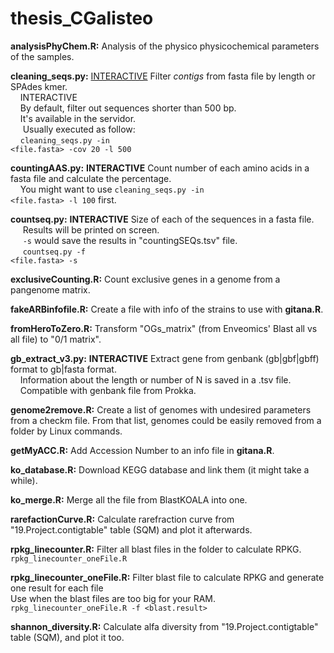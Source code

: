# thesis_CGalisteo

**analysisPhyChem.R:** Analysis of the physico physicochemical parameters of the samples.

<b>cleaning_seqs.py:</b> [INTERACTIVE]() Filter *contigs* from fasta file by length or SPAdes kmer.<br> 
&nbsp;&nbsp;&nbsp;&nbsp;INTERACTIVE <br>
&nbsp;&nbsp;&nbsp;&nbsp;By default, filter out sequences shorter than 500 bp. <br>
&nbsp;&nbsp;&nbsp;&nbsp;It's available in the servidor. <br>
&nbsp;&nbsp;&nbsp;&nbsp; Usually executed as follow: <br>
&nbsp;&nbsp;&nbsp;&nbsp;<code>cleaning_seqs.py -in <file.fasta> -cov 20 -l 500</code>

**countingAAS.py:** **INTERACTIVE** Count number of each amino acids in a fasta file and calculate the percentage. <br>
&nbsp;&nbsp;&nbsp;&nbsp;You might want to use <code>cleaning_seqs.py -in <file.fasta> -l 100</code> first. 

**countseq.py:** **INTERACTIVE** Size of each of the sequences in a fasta file.  <br>
&nbsp;&nbsp;&nbsp;&nbsp; Results will be printed on screen.  <br>
&nbsp;&nbsp;&nbsp;&nbsp; <code>-s</code> would save the results in "countingSEQs.tsv" file. <br>
&nbsp;&nbsp;&nbsp;&nbsp; <code>countseq.py -f <file.fasta> -s</code>

**exclusiveCounting.R:** Count exclusive genes in a genome from a pangenome matrix.

**fakeARBinfofile.R:** Create a file with info of the strains to use with **gitana.R**.

**fromHeroToZero.R:** Transform "OGs_matrix" (from Enveomics' Blast all vs all file) to "0/1 matrix".

**gb_extract_v3.py:** **INTERACTIVE** Extract gene from genbank (gb|gbf|gbff) format to gb|fasta format.<br>
&nbsp;&nbsp;&nbsp;&nbsp;Information about the length or number of N is saved in a .tsv file.<br>
&nbsp;&nbsp;&nbsp;&nbsp;Compatible with genbank file from Prokka.

**genome2remove.R:** Create a list of genomes with undesired parameters from a checkm file. From that list, genomes could be easily removed from a folder by Linux commands.

**getMyACC.R:** Add Accession Number to an info file in **gitana.R**.

**ko_database.R:** Download KEGG database and link them (it might take a while).

**ko_merge.R:** Merge all the file from BlastKOALA into one.

**rarefactionCurve.R:** Calculate rarefraction curve from "19.Project.contigtable" table (SQM) and plot it afterwards.

**rpkg_linecounter.R:** Filter all blast files in the folder to calculate RPKG.<br>
<code>rpkg_linecounter_oneFile.R</code>

**rpkg_linecounter_oneFile.R:** Filter blast file to calculate RPKG and generate one result for each file <br>
Use when the blast files are too big for your RAM. <br>
<code>rpkg_linecounter_oneFile.R -f <blast.result></code>

**shannon_diversity.R:** Calculate alfa diversity from "19.Project.contigtable" table (SQM), and plot it too.
